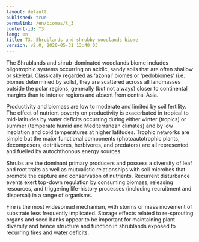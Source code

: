 ```yaml
---
layout: default
published: true
permalink: /en/biomes/t_3
content-id: T3
lang: en
title: T3. Shrublands and shrubby woodlands biome
version: v2.0, 2020-05-31 13:40:03
---
```


The Shrublands and shrub-dominated woodlands biome includes oligotrophic systems occurring on acidic, sandy soils that are often shallow or skeletal. Classically regarded as ‘azonal’ biomes or ‘pedobiomes’ (i.e. biomes determined by soils), they are scattered across all landmasses outside the polar regions, generally (but not always) closer to continental margins than to interior regions and absent from central Asia. 

Productivity and biomass are low to moderate and limited by soil fertility. The effect of nutrient poverty on productivity is exacerbated in tropical to mid-latitudes by water deficits occurring during either winter (tropics) or summer (temperate humid and Mediterranean climates) and by low insolation and cold temperatures at higher latitudes. Trophic networks are simple but the major functional components (photoautotrophic plants, decomposers, detritivores, herbivores, and predators) are all represented and fuelled by autochthonous energy sources. 

Shrubs are the dominant primary producers and possess a diversity of leaf and root traits as well as mutualistic relationships with soil microbes that promote the capture and conservation of nutrients. Recurrent disturbance events exert top-down regulation by consuming biomass, releasing resources, and triggering life-history processes (including recruitment and dispersal) in a range of organisms. 

Fire is the most widespread mechanism, with storms or mass movement of substrate less frequently implicated. Storage effects related to re-sprouting organs and seed banks appear to be important for maintaining plant diversity and hence structure and function in shrublands exposed to recurring fires and water deficits.
